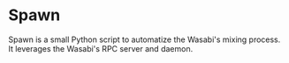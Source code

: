 # Spawn
Spawn is a small Python script to automatize the Wasabi's mixing process. It leverages the Wasabi's RPC server and daemon.
